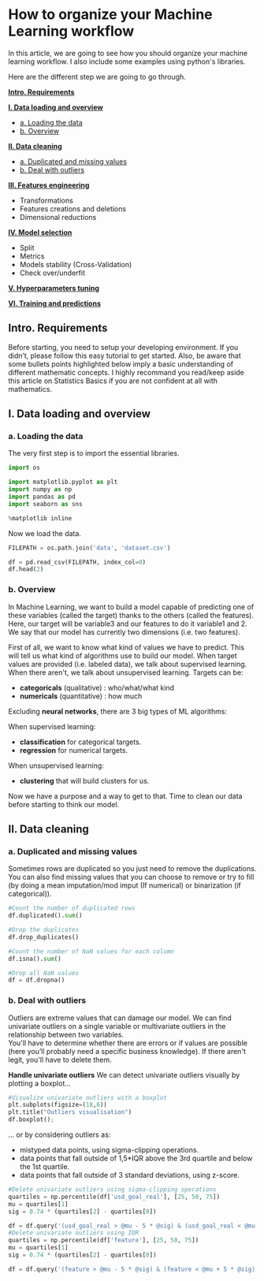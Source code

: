 # How to organize your Machine Learning workflow

In this article, we are going to see how you should organize your machine learning workflow. I also include some examples using python's libraries.

Here are the different step we are going to go through.

**[Intro. Requirements](#zero)**

**[I. Data loading and overview](#one)**
- [a. Loading the data](#one-a)
- [b. Overview](#one-b)

**[II. Data cleaning](#two)**
- [a. Duplicated and missing values](#two-a)
- [b. Deal with outliers](#two-b)

**[III. Features engineering](#three)**
- Transformations
- Features creations and deletions
- Dimensional reductions

**[IV. Model selection](#four)**
- Split
- Metrics
- Models stability (Cross-Validation)
- Check over/underfit

**[V. Hyperparameters tuning](#five)**

**[VI. Training and predictions](#six)**

<a id="zero"></a>
## Intro. Requirements 

Before starting, you need to setup your developing environment. If you didn’t, please follow this easy tutorial to get started.
Also, be aware that some bullets points highlighted below imply a basic understanding of different mathematic concepts. I highly recommand you read/keep aside this article on Statistics Basics if you are not confident at all with mathematics.

<a id="one"></a>
## I. Data loading and overview

<a id="one-a"></a>
### a. Loading the data
The very first step is to import the essential libraries.

```python
import os

import matplotlib.pyplot as plt
import numpy as np
import pandas as pd
import seaborn as sns

%matplotlib inline
```

Now we load the data.

```python
FILEPATH = os.path.join('data', 'dataset.csv')

df = pd.read_csv(FILEPATH, index_col=0)
df.head(2)
```
<a id="one-b"></a>
### b. Overview

In Machine Learning, we want to build a model capable of predicting one of these variables (called the target) thanks to the others (called the features). Here, our target will be variable3 and our features to do it variable1 and 2. We say that our model has currently two dimensions (i.e. two features).

First of all, we want to know what kind of values we have to predict. This will tell us what kind of algorithms use to build our model. When target values are provided (i.e. labeled data), we talk about supervised learning. When there aren't, we talk about unsupervised learning. Targets can be:
- **categoricals** (qualitative) : who/what/what kind  
- **numericals** (quantitative) : how much 

Excluding **neural networks**, there are 3 big types of ML algorithms:  

When supervised learning:  
- **classification** for categorical targets.  
- **regression** for numerical targets.  

When unsupervised learning:  
- **clustering** that will build clusters for us.

Now we have a purpose and a way to get to that. Time to clean our data before starting to think our model.

<a id="two"></a>
## II. Data cleaning

<a id="two-a"></a>
### a. Duplicated and missing values

Sometimes rows are duplicated so you just need to remove the duplications.  
You can also find missing values that you can choose to remove or try to fill (by doing a mean imputation/mod imput (If numerical) or binarization (if categorical)).

```python
#Count the number of duplicated rows
df.duplicated().sum()

#Drop the duplicates
df.drop_duplicates()

#Count the number of NaN values for each column
df.isna().sum()

#Drop all NaN values
df = df.dropna()
```
<a id="two-b"></a>
### b. Deal with outliers

Outliers are extreme values that can damage our model. We can find univariate outliers on a single variable or multivariate outliers in the relationship between two variables.  
You'll have to determine whether there are errors or if values are possible (here you’ll probably need a specific business knowledge). If there aren't legit, you'll have to delete them.

**Handle univariate outliers**
We can detect univariate outliers visually by plotting a boxplot...

```python
#Visualize univariate outliers with a boxplot
plt.subplots(figsize=(18,6))
plt.title("Outliers visualisation")
df.boxplot();
```

... or by considering outliers as:
- mistyped data points, using sigma-clipping operations.
- data points that fall outside of 1,5*IQR above the 3rd quartile and below the 1st quartile.
- data points that fall outside of 3 standard deviations, using z-score.

```python
#Delete univariate outliers using sigma-clipping operations
quartiles = np.percentile(df['usd_goal_real'], [25, 50, 75])
mu = quartiles[1]
sig = 0.74 * (quartiles[2] - quartiles[0])

df = df.query('(usd_goal_real > @mu - 5 * @sig) & (usd_goal_real < @mu + 5 * @sig)')
#Delete univariate outliers using IQR
quartiles = np.percentile(df['feature'], [25, 50, 75])
mu = quartiles[1]
sig = 0.74 * (quartiles[2] - quartiles[0])

df = df.query('(feature > @mu - 5 * @sig) & (feature < @mu + 5 * @sig)')
````

